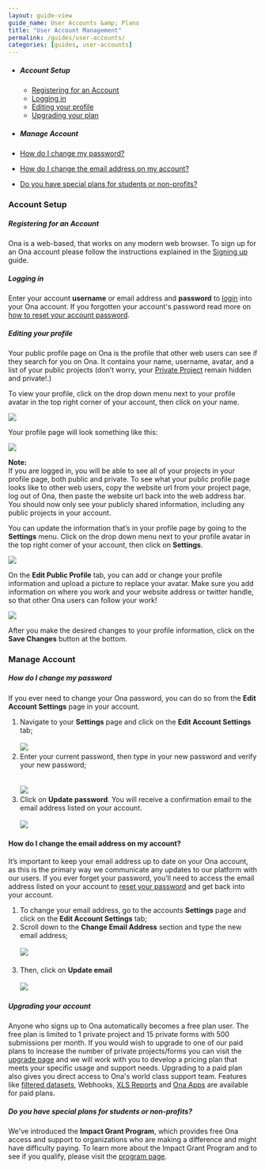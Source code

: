 ```yaml
---
layout: guide-view
guide_name: User Accounts &amp; Plans
title: "User Account Management"
permalink: /guides/user-accounts/
categories: [guides, user-accounts]
---
```


* ##### Account Setup
  * [Registering for an Account](#registration)
  * [Logging in](#logging-in)
  * [Editing your profile](#edit-profile)
  * [Upgrading your plan](#upgrading-your-plan)
  
* ##### Manage Account
 * [How do I change my password?](#how-to-change-your-password)
 * [How do I change the email address on my account?](#how-to-change-your-email-address)
 * [Do you have special plans for students or non-profits?](#special-plans)
 
### Account Setup

##### <a name="registration"></a>Registering for an Account

Ona is a web-based, that works on any modern web browser. To sign up for an Ona account please follow the instructions explained in the [Signing up](/guides/getting-started/#signing-up) guide.

##### <a name="logging-in"></a>Logging in

Enter your account **username** or email address and **password** to [login](https://beta.ona.io/login) into your Ona account. If you forgotten your account's password read more on [how to reset your account password](/faq/forgot-password). 
 

##### <a name="edit-profile"></a>Editing your profile

Your public profile page on Ona is the profile that other web users can see if they search for you on Ona.  It contains your name, username, avatar, and a list of your public projects (don’t worry, your [Private Project](http://help.ona.io/faq/what-are-the-share-settings/) remain hidden and private!.) 

To view your profile, click on the drop down menu next to your profile avatar in the top right corner of your account, then click on your name.

![](/content/screenshots/users-accounts/account-profile1.png)

Your profile page will look something like this:

![](/content/screenshots/users-accounts/account-profile2.png)

> 
**Note:**<br/> If you are logged in, you will be able to see all of your projects in your profile page, both public and private.  To see what your public profile page looks like to other web users, copy the website url from your project page, log out of Ona, then paste the website url back into the web address bar.  You should now only see your publicly shared information, including any public projects in your account.

You can update the information that’s in your profile page by going to the **Settings** menu.  Click on the drop down menu next to your profile avatar in the top right corner of your account, then click on **Settings**.

![](/content/screenshots/users-accounts/account-profile3.png)

On the **Edit Public Profile** tab, you can add or change your profile information and upload a picture to replace your avatar.  Make sure you add information on where you work and your website address or twitter handle, so that other Ona users can follow your work!

![](/content/screenshots/users-accounts/account-profile4.png)

After you make the desired changes to your profile information, click on the **Save Changes** button at the bottom.

### Manage Account

##### <a name="how-to-change-your-password"></a>How do I change my password

If you ever need to change your Ona password, you can do so from the **Edit Account Settings** page in your account.

1. Navigate to your **Settings** page and click on the **Edit Account Settings** tab;
<br><br>
![](/content/screenshots/users-accounts/account-profile5.png)
1. Enter your current password, then type in your new password and verify your new password;   
<br><br>
![](/content/screenshots/users-accounts/account-profile6.png)
1. Click on **Update password**.  You will receive a confirmation email to the email address listed on your account.
<br><br>
![](/content/screenshots/users-accounts/account-profile7.png)

#### <a name="how-to-change-your-email-address"></a>How do I change the email address on my account?

It’s important to keep your email address up to date on your Ona account, as this is the primary way we communicate any updates to our platform with our users.  If you ever forget your password, you’ll need to access the email address listed on your account to [reset your password](/faq/forgot-password) and get back into your account.

1. To change your email address, go to the accounts **Settings** page and click on the **Edit Account Settings** tab;
1. Scroll down to the **Change Email Address** section and type the new email address;
<br><br>
![](/content/screenshots/users-accounts/account-profile8.png)
<br><br>
1. Then, click on **Update email**
<br><br>
![](/content/screenshots/users-accounts/account-profile9.png)

##### <a name="upgrading-your-plan"></a>Upgrading your account

Anyone who signs up to Ona automatically becomes a free plan user. The free plan is limited to 1 private project and 15 private forms with 500 submissions per month. If you would wish to upgrade to one of our paid plans to increase the number of private projects/forms you can visit the [upgrade page](https://ona.io/plans.html) and we will work with you to develop a pricing plan that meets your specific usage and support needs. Upgrading to a paid plan also gives you direct access to Ona's world class support team. Features like [filtered datasets](https://help.ona.io/faq/filtered-datasets), Webhooks, [XLS Reports](https://help.ona.io/faq/what-is-a-xls-report) and [Ona Apps](https://help.ona.io/guides/onaapps/) are available for paid plans. 

##### <a name="special-plans"></a> Do you have special plans for students or non-profits?

We've introduced the **Impact Grant Program**, which provides free Ona access and support to organizations who are making a difference and might have difficulty paying. To learn more about the Impact Grant Program and to see if you qualify, please visit the [program page](https://ona.io/impact-grant.html).






